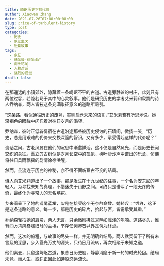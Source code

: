 ```yaml
---
title: 崎岖历史下的代价
author: Xiaowen Zhang
date: 2021-07-26T07:00:00+08:00
slug: price-of-turbulent-history
type: post
categories:
  - 历史
  - 象征主义
  - 短篇故事
tags:
  - 象征
  - 赫尔曼·梅尔维尔
  - 虎头蛇尾
  - 人物对话
  - 强烈的视觉
draft: false
---
```


在那遥远的小镇郊外，隐藏着一条崎岖不平的古道。古道旁静谧的村庄，此刻只有两位过客，若隐若现于其中的心灵叙事。他们是研究历史的学者艾米莉和寂寞的诗人乔纳森，两人皆被这条充满象征意义的道路所吸引。

“这条路，看似通往历史的废墟，实则启示未来的语言，”艾米莉若有所思地说。她深褐色的眼眸中闪烁着对往日岁月的渴望。

乔纳森，彼时正低首徘徊在古道沿途那些被历史侵蚀的石墙间，微扬一笑，“历史，总是用艰难的代价来交换深邃的智识。又有多少，承受得起这样的代价呢？”

谈话之间，古老风景在他们的沉思中渐愈鲜活。这不仅是自然风光，而是历史长河交织的象征。矗立的古树似是岁月长空中的孤帆，树叶沙沙声中谱出的乐章，仿佛将往日风雨飘摇的剧情徐徐唤醒。

然而，虽流连于历史的神秘，亦不得不面临亘古不变的结局。

诗人向艾米莉道出了一个故事。那是发生在十九世纪的往事，一个名为安东尼的年轻人，为寻找未知的真理，不惜迷失于山野之间。可终只是谱写了一段无终的传奇，最终化为寻常人的无名墓冢。

艾米莉垂下了她的鸢尾蓝裙，似是在接受这个无奈的命数。她轻叹：“或许，这正是这条道路的意义。每一步，都是历史的碎片，拾起与否，皆需承受其重。”

乔纳森轻拍她的肩膀，两人无言，只余微风拂过耳畔如浅浅的呢喃。道路尽头，惟有四方清风卷起旧时的尘埃，不存任何界石以界定何为终点。

然而，这次的旅程，与故事的尽头一样，并无明确的结局。两人默契留下了所有未言及的深思，步入霞光万丈的源头，只待日月流转，再次相聚于未知之道。

他们离去，只留这崎岖古道，象昔日历史般，静静消隐于新一轮的时光轮回。结局未竟，而人生，或许正因此如诗般悠远流长。